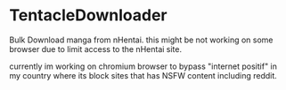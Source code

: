 # TentacleDownloader

Bulk Download manga from nHentai.
this might be not working on some browser due to limit access to the nHentai site.

currently im working on chromium browser to bypass "internet positif" in my country where its block sites that has NSFW content including reddit.
